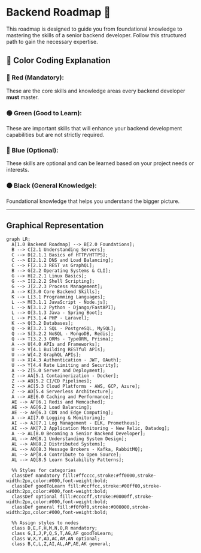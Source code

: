# Backend Roadmap 🚀

This roadmap is designed to guide you from foundational knowledge to mastering the skills of a senior backend developer. Follow this structured path to gain the necessary expertise.

## **🎨 Color Coding Explanation**

### **🔴 Red (Mandatory):**
These are the core skills and knowledge areas every backend developer **must** master.

### **🟢 Green (Good to Learn):**
These are important skills that will enhance your backend development capabilities but are not strictly required.

### **🔵 Blue (Optional):**
These skills are optional and can be learned based on your project needs or interests.

### **⚫ Black (General Knowledge):**
Foundational knowledge that helps you understand the bigger picture.

---

## Graphical Representation

```mermaid
graph LR;
  A[1.0 Backend Roadmap] --> B[2.0 Foundations];
  B --> C[2.1 Understanding Servers];
  C --> D[2.1.1 Basics of HTTP/HTTPS];
  C --> E[2.1.2 DNS and Load Balancing];
  C --> F[2.1.3 REST vs GraphQL];
  B --> G[2.2 Operating Systems & CLI];
  G --> H[2.2.1 Linux Basics];
  G --> I[2.2.2 Shell Scripting];
  G --> J[2.2.3 Process Management];
  A --> K[3.0 Core Backend Skills];
  K --> L[3.1 Programming Languages];
  L --> M[3.1.1 JavaScript - Node.js];
  L --> N[3.1.2 Python - Django/FastAPI];
  L --> O[3.1.3 Java - Spring Boot];
  L --> P[3.1.4 PHP - Laravel];
  K --> Q[3.2 Databases];
  Q --> R[3.2.1 SQL - PostgreSQL, MySQL];
  Q --> S[3.2.2 NoSQL - MongoDB, Redis];
  Q --> T[3.2.3 ORMs - TypeORM, Prisma];
  A --> U[4.0 APIs and Frameworks];
  U --> V[4.1 Building RESTful APIs];
  U --> W[4.2 GraphQL APIs];
  U --> X[4.3 Authentication - JWT, OAuth];
  U --> Y[4.4 Rate Limiting and Security];
  A --> Z[5.0 Server and Deployment];
  Z --> AA[5.1 Containerization - Docker];
  Z --> AB[5.2 CI/CD Pipelines];
  Z --> AC[5.3 Cloud Platforms - AWS, GCP, Azure];
  Z --> AD[5.4 Serverless Architecture];
  A --> AE[6.0 Caching and Performance];
  AE --> AF[6.1 Redis and Memcached];
  AE --> AG[6.2 Load Balancing];
  AE --> AH[6.3 CDN and Edge Computing];
  A --> AI[7.0 Logging & Monitoring];
  AI --> AJ[7.1 Log Management - ELK, Prometheus];
  AI --> AK[7.2 Application Monitoring - New Relic, Datadog];
  A --> AL[8.0 Becoming a Senior Backend Developer];
  AL --> AM[8.1 Understanding System Design];
  AL --> AN[8.2 Distributed Systems];
  AL --> AO[8.3 Message Brokers - Kafka, RabbitMQ];
  AL --> AP[8.4 Contribute to Open Source];
  AL --> AQ[8.5 Learn Scalability Patterns];

  %% Styles for categories
  classDef mandatory fill:#ffcccc,stroke:#ff0000,stroke-width:2px,color:#000,font-weight:bold;
  classDef goodToLearn fill:#ccffcc,stroke:#00ff00,stroke-width:2px,color:#000,font-weight:bold;
  classDef optional fill:#ccccff,stroke:#0000ff,stroke-width:2px,color:#000,font-weight:bold;
  classDef general fill:#f0f0f0,stroke:#000000,stroke-width:2px,color:#000,font-weight:bold;

  %% Assign styles to nodes
  class D,E,F,H,M,N,O,R mandatory;
  class G,I,J,P,Q,S,T,AG,AF goodToLearn;
  class W,X,Y,AD,AC,AM,AN optional;
  class B,C,L,Z,AI,AL,AP,AE,AK general;
